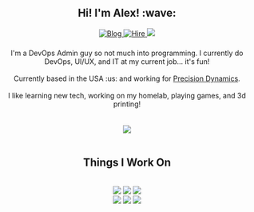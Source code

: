 <div align="center">
<h2> Hi! I'm Alex! :wave:</h2>
<a href="https://blog.alexsguardian.net" target="_blank">
<img src=https://img.shields.io/badge/+-my%20blog-1273DE?color=1273DE&style=for-the-badge&link=https://blog.alexsguardian.net alt=Blog style="margin-bottom: 5px;" />
</a>
<a href="https://alexsguardian.net" target="_blank">
<img src=https://img.shields.io/badge/+-Hire%20Me-5300EB?color=5300EB&style=for-the-badge&link=https://alexsguardian.net alt=Hire Me style="margin-bottom: 5px;" />
</a>
</a>
<a href="mailto:a_henderson@alexsguardian.net" target="_blank">
<img src="https://img.shields.io/badge/+-Contact_Me-de5246?style=for-the-badge&link=mailto:a_henderson@alexsguardian.net alt=Contact style="margin-bottom: 5px;"></a>
</a>
<br />
<br />
I'm a DevOps Admin guy so not much into programming. I currently do DevOps, UI/UX, and IT at my current job... it's fun!
<br />
<br />
Currently based in the USA :us: and working for <a href="https://github.com/precisiondynamics" target="_blank">Precision Dynamics</a>.
<br />
<br />
I like learning new tech, working on my homelab, playing games, and 3d printing!
</div>
<div align="center">
<br />
<br />
<img align="center" src="https://github-readme-stats.vercel.app/api?username=alexandzors&count_private=true&show_icons=true">
<br />
<br />
<h2> Things I Work On</h2>
<br />
<a href="https://github.com/alexandzors/plexwatchdog" target="_blank">
<img src="https://img.shields.io/static/v1?label=alexandzors&message=plexwatchdog&color=blue&logo=github style="margin-bottom: 5px;"></a>
</a>
<a href="https://github.com/alexandzors/plexwatchdog" target="_blank">
<img src="https://img.shields.io/github/stars/alexandzors/plexwatchdog?style=social&color=white style="margin-bottom: 5px;"></a>
</a>
</a>
<a href="https://github.com/alexandzors/plexwatchdog" target="_blank">
<img src="https://img.shields.io/github/forks/alexandzors/plexwatchdog?style=social&color=white style="margin-bottom: 5px;"></a>
</a>
<br />
</a>

<a href="https://hub.docker.com/r/alexandzors/caddy" target="_blank">
<img src="https://img.shields.io/static/v1?label=alexandzors&message=caddy&color=violet&logo=docker style="margin-bottom: 5px;"></a>
</a>
<a href="https://hub.docker.com/r/alexandzors/caddy" target="_blank">
<img src="https://img.shields.io/docker/image-size/alexandzors/caddy?style=social&color=white&label=Size& style="margin-bottom: 5px;"></a>
</a>
</a>
<a href="https://hub.docker.com/r/alexandzors/caddy" target="_blank">
<img src="https://img.shields.io/docker/pulls/alexandzors/caddy?style=social&color=white&label=Image Pulls& style="margin-bottom: 5px;"></a>
</a>
<br />
</a>
